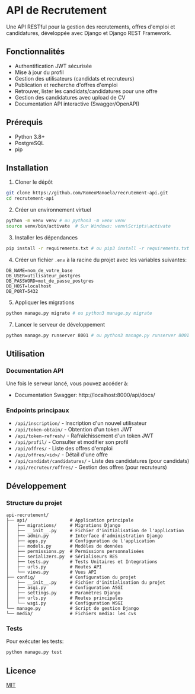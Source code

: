 # API de Recrutement

Une API RESTful pour la gestion des recrutements, offres d'emploi et candidatures, développée avec Django et Django REST Framework.

## Fonctionnalités

- Authentification JWT sécurisée
- Mise à jour du profil
- Gestion des utilisateurs (candidats et recruteurs)
- Publication et recherche d'offres d'emploi
- Retrouver, lister les candidats/candidatures pour une offre
- Gestion des candidatures avec upload de CV
- Documentation API interactive (Swagger/OpenAPI)

## Prérequis

- Python 3.8+
- PostgreSQL
- pip

## Installation

1. Cloner le dépôt
```bash
git clone https://github.com/RomeoManoela/recrutement-api.git
cd recrutement-api
```

2. Créer un environnement virtuel
```bash
python -m venv venv # ou python3 -m venv venv
source venv/bin/activate  # Sur Windows: venv\Scripts\activate
```

3. Installer les dépendances
```bash
pip install -r requirements.txt # ou pip3 install -r requirements.txt
```

4. Créer un fichier `.env` à la racine du projet avec les variables suivantes:
```
DB_NAME=nom_de_votre_base
DB_USER=utilisateur_postgres
DB_PASSWORD=mot_de_passe_postgres
DB_HOST=localhost
DB_PORT=5432
```

5. Appliquer les migrations
```bash
python manage.py migrate # ou python3 manage.py migrate
```

7. Lancer le serveur de développement
```bash
python manage.py runserver 8001 # ou python3 manage.py runserver 8001
```

## Utilisation

### Documentation API

Une fois le serveur lancé, vous pouvez accéder à:

- Documentation Swagger: http://localhost:8000/api/docs/


### Endpoints principaux

- `/api/inscription/` - Inscription d'un nouvel utilisateur
- `/api/token-obtain/` - Obtention d'un token JWT
- `/api/token-refresh/` - Rafraîchissement d'un token JWT
- `/api/profil/` - Consulter et modifier son profil
- `/api/offres/` - Liste des offres d'emploi
- `/api/offres/<id>/` - Détail d'une offre
- `/api/candidat/candidatures/` - Liste des candidatures (pour candidats)
- `/api/recruteur/offres/` - Gestion des offres (pour recruteurs)

## Développement

### Structure du projet

```
api-recrutement/
├── api/                # Application principale
│   ├── migrations/     # Migrations Django
│   ├── __init__.py     # Fichier d'initialisation de l'application
│   ├── admin.py        # Interface d'administration Django
│   ├── apps.py         # Configuration de l'application
│   ├── models.py       # Modèles de données
│   ├── permissions.py  # Permissions personnalisées
│   ├── serializers.py  # Sérialiseurs RES
│   ├── tests.py        # Tests Unitaires et Integrations
│   ├── urls.py         # Routes API
│   └── views.py        # Vues API
├── config/             # Configuration du projet
│   ├── __init__.py     # Fichier d'initialisation du projet
│   ├── asgi.py         # Configuration ASGI
│   ├── settings.py     # Paramètres Django
│   ├── urls.py         # Routes principales
│   └── wsgi.py         # Configuration WSGI
└── manage.py           # Script de gestion Django
└── media/              # Fichiers media: les cvs
```

### Tests

Pour exécuter les tests:
```bash
python manage.py test
```

## Licence

[MIT](LICENSE)
